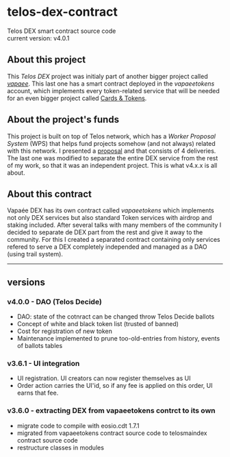 # telos-dex-contract
Telos DEX smart contract source code   
current version: v4.0.1

## About this project  
This *Telos DEX* project was initialy part of another bigger project called *[vapaee](https://github.com/vapaee/vapaee.io-source)*. This last one has a smart contract deployed in the *vapaeetokens* account, which implements every token-related service that will be needed for an even bigger project called [Cards & Tokens](https://cardsandtokens.com).

## About the project's funds
This project is built on top of Telos network, which has a *Worker Proposal System* (WPS) that helps fund projects somehow (and not always) related with this network. I presented a [proposal](https://vapaee.io/exchange/wp) and that consists of 4 deliveries. The last one was modified to separate the entire DEX service from the rest of my work, so that it was an independent project. This is what v4.x.x is all about.

## About this contract  
Vapaée DEX has its own contract called *vapaeetokens* which implements not only DEX services but also standard Token services with airdrop and staking included. After several talks with many members of the community I decided to separate de DEX part from the rest and give it away to the community. For this I created a separated contract containing only services refered to serve a DEX completely independed and managed as a DAO (using trail system).

----------------------

## versions

### v4.0.0 - DAO (Telos Decide)
- DAO: state of the cotnract can be changed throw Telos Decide ballots
- Concept of white and black token list (trusted of banned)
- Cost for registration of new token
- Maintenance implemented to prune too-old-entries from history, events of ballots tables

### v3.6.1 - UI integration
- UI registration. UI creators can now register themselves as UI
- Order action carries the UI'id, so if any fee is applied on this order, UI earns that fee.

### v3.6.0 - extracting DEX from vapaeetokens contrct to its own
- migrate code to compile with eosio.cdt 1.7.1
- migrated from vapaeetokens contract source code to telosmaindex contract source code
- restructure classes in modules
